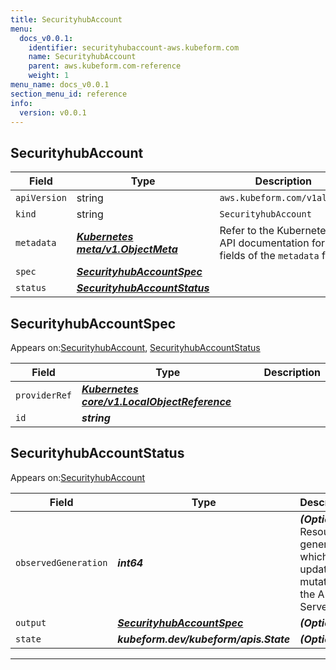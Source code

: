 ```yaml
---
title: SecurityhubAccount
menu:
  docs_v0.0.1:
    identifier: securityhubaccount-aws.kubeform.com
    name: SecurityhubAccount
    parent: aws.kubeform.com-reference
    weight: 1
menu_name: docs_v0.0.1
section_menu_id: reference
info:
  version: v0.0.1
---
```


## SecurityhubAccount
| Field | Type | Description |
| ------ | ----- | ----------- |
| `apiVersion` | string | `aws.kubeform.com/v1alpha1` |
|    `kind` | string | `SecurityhubAccount` |
| `metadata` | ***[Kubernetes meta/v1.ObjectMeta](https://kubernetes.io/docs/reference/generated/kubernetes-api/v1.13/#objectmeta-v1-meta)***|Refer to the Kubernetes API documentation for the fields of the `metadata` field.|
| `spec` | ***[SecurityhubAccountSpec](#securityhubaccountspec)***||
| `status` | ***[SecurityhubAccountStatus](#securityhubaccountstatus)***||
## SecurityhubAccountSpec

Appears on:[SecurityhubAccount](#securityhubaccount), [SecurityhubAccountStatus](#securityhubaccountstatus)

| Field | Type | Description |
| ------ | ----- | ----------- |
| `providerRef` | ***[Kubernetes core/v1.LocalObjectReference](https://kubernetes.io/docs/reference/generated/kubernetes-api/v1.13/#localobjectreference-v1-core)***||
| `id` | ***string***||
## SecurityhubAccountStatus

Appears on:[SecurityhubAccount](#securityhubaccount)

| Field | Type | Description |
| ------ | ----- | ----------- |
| `observedGeneration` | ***int64***| ***(Optional)*** Resource generation, which is updated on mutation by the API Server.|
| `output` | ***[SecurityhubAccountSpec](#securityhubaccountspec)***| ***(Optional)*** |
| `state` | ***kubeform.dev/kubeform/apis.State***| ***(Optional)*** |
---
